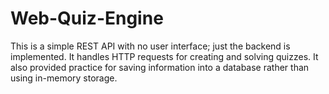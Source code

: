 # Web-Quiz-Engine

This is a simple REST API with no user interface; just the backend is implemented. It handles HTTP requests for creating and solving quizzes. It also provided practice for saving information into a database rather than using in-memory storage.
